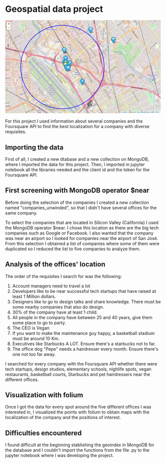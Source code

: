 # Geospatial data project


![Alt text](map.PNG)



For this project I used information about several companies and the Foursquare API to find the best localization for a company with diverse requisites.

## Importing the data

First of all, I created a new dtabase and a new collection on MongoDB, where I imported the data for this project. Then, I imported in jupyter notebook all the libraries needed and the client id and the token for the Foursquare API.

## First screening with MongoDB operator $near

Before doing the selection of the companies I created a new collection named "companies_unwinded", so that I didn't have several offices for the same company.

To select the companies that are located in Silicon Valley (California) I used the MongoDB operator $near. I chose this location as there are the big tech companies such as Google or Facebook. I also wanted that the company was near an airport so I looked for companies near the airport of San José. From this selection I obtained a list of companies where some of them were duplicated so I reduced the list to five companies to analyze them.

## Analysis of the offices' location

The order of the requisites I search for was the following:

1. Account managers need to travel a lot
2. Developers like to be near successful tech startups that have raised at least 1 Million dollars.
3. Designers like to go to design talks and share knowledge. There must be some nearby companies that also do design.
4. 30% of the company have at least 1 child.
5. All people in the company have between 25 and 40 years, give them some place to go to party.
6. The CEO is Vegan
7. If you want to make the maintenance guy happy, a basketball stadium must be around 10 Km.
8. Executives like Starbucks A LOT. Ensure there's a starbucks not to far.
9. The office dog "Pepe" needs a hairdresser every month. Ensure there's one not too far away. 

I searched for every company with the Foursquare API whether there were tech startups, design studios, elementary schools, nighlife spots, vegan restaurants, basketball courts, Starbucks and pet hairdressers near the different offices. 

## Visualization with folium

Once I got the data for every spot around the five different offices I was interested in, I visualized the points with folium to obtain maps with the localization of the company and the positions of interest.

## Difficulties encountered
I found difficult at the beginning stablishing the geoindex in MongoDB for the database and I couldn't import the functions from the file .py to the jupyter notebook where I was developing the project.
